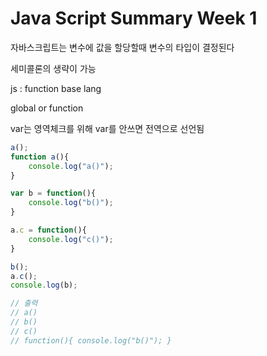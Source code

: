 # Java Script Summary Week 1

자바스크립트는 변수에 값을 할당할때 변수의 타입이 결정된다

세미콜론의 생략이 가능

js : function base lang

global or function

var는 영역체크를 위해
var를 안쓰면 전역으로 선언됨

```javascript
a();
function a(){
    console.log("a()");
}

var b = function(){
    console.log("b()");
}

a.c = function(){
    console.log("c()");
}

b();
a.c();
console.log(b);

// 출력
// a()
// b()
// c()
// function(){ console.log("b()"); }
```